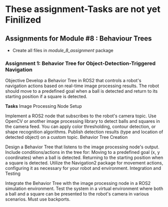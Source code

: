 # These assignment-Tasks are not yet Finilized

## Assignments for Module #8 : Behaviour Trees
- Create all files in *module_8_assignment* package

### Assignment 1: Behavior Tree for Object-Detection-Triggered Navigation
Objective
Develop a Behavior Tree in ROS2 that controls a robot's navigation actions based on real-time image processing results. The robot should move to a predefined goal when a ball is detected and return to its starting position if a square is detected.

**Tasks**
Image Processing Node Setup

Implement a ROS2 node that subscribes to the robot's camera topic.
Use OpenCV or another image processing library to detect balls and squares in the camera feed. You can apply color thresholding, contour detection, or shape recognition algorithms.
Publish detection results (type and location of detected object) on a custom topic.
Behavior Tree Creation

Design a Behavior Tree that listens to the image processing node's output.
Include conditions/actions in the tree for:
Moving to a predefined goal (x, y coordinates) when a ball is detected.
Returning to the starting position when a square is detected.
Utilize the Navigation2 package for movement actions, configuring it as necessary for your robot and environment.
Integration and Testing

Integrate the Behavior Tree with the image processing node in a ROS2 simulation environment.
Test the system in a virtual environment where both a ball and a square can be presented to the robot's camera in various scenarios.
Must use backports.